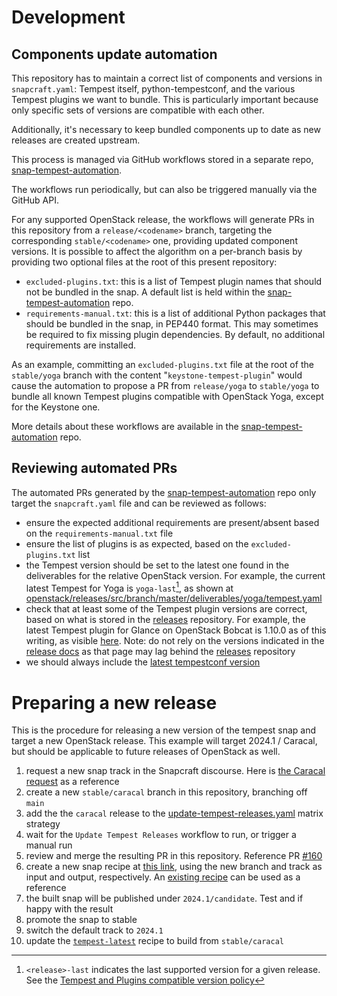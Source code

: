 # Development

## Components update automation

This repository has to maintain a correct list of components and versions in `snapcraft.yaml`: Tempest itself, python-tempestconf, and the various Tempest plugins we want to bundle. This is particularly important because only specific sets of versions are compatible with each other.

Additionally, it's necessary to keep bundled components up to date as new releases are created upstream.

This process is managed via GitHub workflows stored in a separate repo, [snap-tempest-automation][1].

The workflows run periodically, but can also be triggered manually via the GitHub API.

For any supported OpenStack release, the workflows will generate PRs in this repository from a `release/<codename>` branch, targeting the corresponding `stable/<codename>` one, providing updated component versions. It is possible to affect the algorithm on a per-branch basis by providing two optional files at the root of this present repository:
* `excluded-plugins.txt`: this is a list of Tempest plugin names that should not be bundled in the snap. A default list is held within the  [snap-tempest-automation][1] repo.
* `requirements-manual.txt`: this is a list of additional Python packages that should be bundled in the snap, in PEP440 format. This may sometimes be required to fix missing plugin dependencies. By default, no additional requirements are installed.

As an example, committing an `excluded-plugins.txt` file at the root of the `stable/yoga` branch with the content "`keystone-tempest-plugin`" would cause the automation to propose a PR from `release/yoga` to `stable/yoga` to bundle all known Tempest plugins compatible with OpenStack Yoga, except for the Keystone one.

More details about these workflows are available in the [snap-tempest-automation][1] repo.

## Reviewing automated PRs

The automated PRs generated by the [snap-tempest-automation][1] repo only target the `snapcraft.yaml` file and can be reviewed as follows:
* ensure the expected additional requirements are present/absent based on the `requirements-manual.txt` file
* ensure the list of plugins is as expected, based on the `excluded-plugins.txt` list
* the Tempest version should be set to the latest one found in the deliverables for the relative OpenStack version. For example, the current latest Tempest for Yoga is `yoga-last`[^1], as shown at [openstack/releases/src/branch/master/deliverables/yoga/tempest.yaml][5]
* check that at least some of the Tempest plugin versions are correct, based on what is stored in the [releases][2] repository. For example, the latest Tempest plugin for Glance on OpenStack Bobcat is 1.10.0 as of this writing, as visible [here][3]. Note: do not rely on the versions indicated in the [release docs][4] as that page may lag behind the [releases][2] repository
* we should always include the [latest tempestconf version][6]


[1]: https://github.com/canonical/snap-tempest-automation
[2]: https://opendev.org/openstack/releases/src/branch/master/deliverables
[3]: https://opendev.org/openstack/releases/src/branch/master/deliverables/bobcat/glance-tempest-plugin.yaml#L12
[4]: https://releases.openstack.org/bobcat/index.html#tempest-plugins
[5]: https://opendev.org/openstack/releases/src/branch/master/deliverables/yoga/tempest.yaml
[6]: https://pypi.org/project/python-tempestconf/#history
[7]: https://docs.openstack.org/tempest/latest/tempest_and_plugins_compatible_version_policy.html

[^1]: `<release>-last` indicates the last supported version for a given release. See the [Tempest and Plugins compatible version policy][7]

# Preparing a new release

This is the procedure for releasing a new version of the tempest snap and target a new OpenStack release. This example will target 2024.1 / Caracal, but should be applicable to future releases of OpenStack as well.

1. request a new snap track in the Snapcraft discourse. Here is [the Caracal request][8] as a reference
1. create a new `stable/caracal` branch in this repository, branching off `main`
1. add the the `caracal` release to the [update-tempest-releases.yaml][9] matrix strategy
1. wait for the `Update Tempest Releases` workflow to run, or trigger a manual run
1. review and merge the resulting PR in this repository. Reference PR [#160][10]
1. create a new snap recipe at [this link][11], using the new branch and track as input and output, respectively. An [existing recipe][12] can be used as a reference
1. the built snap will be published under `2024.1/candidate`. Test and if happy with the result
1. promote the snap to stable
1. switch the default track to `2024.1`
1. update the [`tempest-latest`][13] recipe to build from `stable/caracal`


[8]: https://forum.snapcraft.io/t/2024-1-track-request-for-tempest/39761/1
[9]: https://github.com/canonical/snap-tempest-automation/blob/main/.github/workflows/update-tempest-releases.yaml
[10]: https://github.com/canonical/snap-tempest/pull/160
[11]: https://launchpad.net/snap-tempest/+new-snap
[12]: https://launchpad.net/~tempest-snappers/snap-tempest/+snap/tempest-2023.2
[13]: https://launchpad.net/~tempest-snappers/snap-tempest/+snap/tempest-latest
